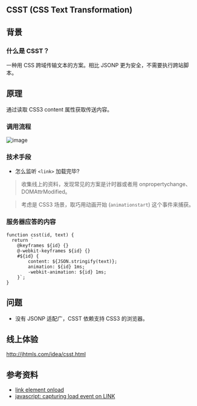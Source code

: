 CSST (CSS Text Transformation)
----------

## 背景

### 什么是 CSST？

一种用 CSS 跨域传输文本的方案。相比 JSONP 更为安全，不需要执行跨站脚本。

## 原理

通过读取 CSS3 content 属性获取传送内容。

### 调用流程

![image](https://cloud.githubusercontent.com/assets/536587/15068574/e4b87de4-13aa-11e6-8d0c-3b89d7ec2d58.png)

### 技术手段

* 怎么监听 `<link>` 加载完毕?

> 收集线上的资料，发现常见的方案是计时器或者用 onpropertychange、DOMAttrModified。

> 考虑是 CSS3 场景，取巧用动画开始 (`animationstart`) 这个事件来捕获。

### 服务器应答的内容

```
function csst(id, text) {
  return `
	@keyframes ${id} {}
	@-webkit-keyframes ${id} {}
	#${id} {
		content: ${JSON.stringify(text)};
		animation: ${id} 1ms;
		-webkit-animation: ${id} 1ms;
	}`;
}
```

## 问题

* 没有 JSONP 适配广，CSST 依赖支持 CSS3 的浏览器。

## 线上体验

<http://jhtmls.com/idea/csst.html>

## 参考资料

* [link element onload](http://stackoverflow.com/questions/2635814/javascript-capturing-load-event-on-link)
* [javascript: capturing load event on LINK](http://stackoverflow.com/questions/2635814/javascript-capturing-load-event-on-link)
